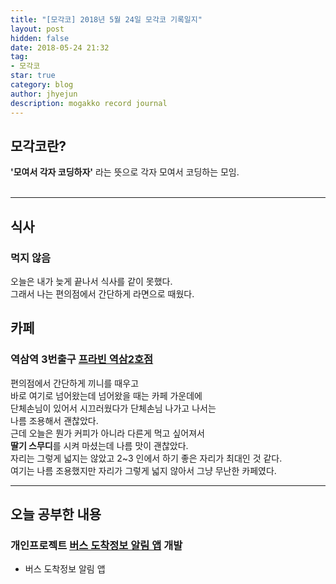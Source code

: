 ```yaml
---
title: "[모각코] 2018년 5월 24일 모각코 기록일지"
layout: post
hidden: false
date: 2018-05-24 21:32
tag:
- 모각코
star: true
category: blog
author: jhyejun
description: mogakko record journal
---
```


## **모각코란?**
**'모여서 각자 코딩하자'** 라는 뜻으로 각자 모여서 코딩하는 모임.<br>
<br>

---

## **식사**
### 먹지 않음
오늘은 내가 늦게 끝나서 식사를 같이 못했다.<br>
그래서 나는 편의점에서 간단하게 라면으로 때웠다.<br>

## **카페**
### 역삼역 3번출구 **[프라빈 역삼2호점](https://store.naver.com/restaurants/detail?entry=plt&id=32246261)**
편의점에서 간단하게 끼니를 때우고<br>
바로 여기로 넘어왔는데 넘어왔을 때는 카페 가운데에<br>
단체손님이 있어서 시끄러웠다가 단체손님 나가고 나서는<br>
나름 조용해서 괜찮았다.<br>
근데 오늘은 뭔가 커피가 아니라 다른게 먹고 싶어져서<br>
**딸기 스무디**를 시켜 마셨는데 나름 맛이 괜찮았다.<br>
자리는 그렇게 넓지는 않았고 2~3 인에서 하기 좋은 자리가 최대인 것 같다.<br>
여기는 나름 조용했지만 자리가 그렇게 넓지 않아서 그냥 무난한 카페였다.<br>

---

## **오늘 공부한 내용**
### **개인프로젝트 [버스 도착정보 알림 앱](https://github.com/jhyejun/WhenComing)** 개발
- 버스 도착정보 알림 앱

